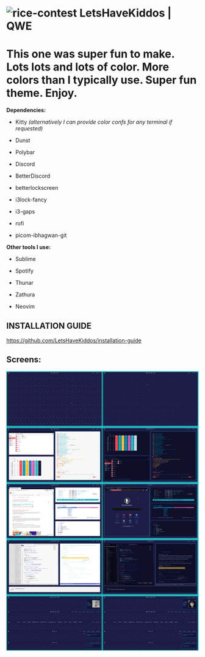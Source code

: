 ![rice-contest](https://user-images.githubusercontent.com/84992148/129814262-3ee275aa-1dc2-4e0b-8c14-a5e352877cf3.png)
 **LetsHaveKiddos** | **QWE**
===========================

This one was super fun to make. Lots lots and lots of color. More colors than I typically use. Super fun theme. Enjoy.
===========================

**Dependencies:**

* Kitty *(alternatively I can provide color confs for any terminal if requested)*

* Dunst

* Polybar

* Discord

* BetterDiscord

* betterlockscreen

* i3lock-fancy

* i3-gaps

* rofi

* picom-ibhagwan-git

**Other tools I use:**

* Sublime

* Spotify

* Thunar

* Zathura

* Neovim


## INSTALLATION GUIDE
https://github.com/LetsHaveKiddos/installation-guide

## Screens:

![image](reddit-screenshot.png)


